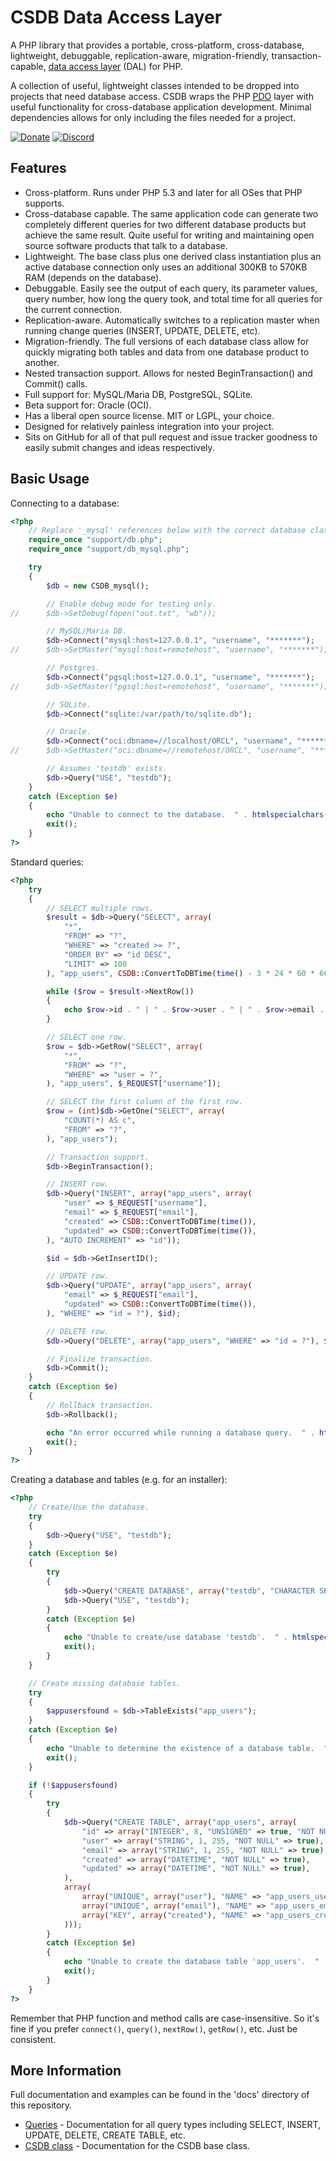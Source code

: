 CSDB Data Access Layer
======================

A PHP library that provides a portable, cross-platform, cross-database, lightweight, debuggable, replication-aware, migration-friendly, transaction-capable, [data access layer](http://en.wikipedia.org/wiki/Data_access_layer) (DAL) for PHP.

A collection of useful, lightweight classes intended to be dropped into projects that need database access.  CSDB wraps the PHP [PDO](http://www.php.net/manual/en/book.pdo.php) layer with useful functionality for cross-database application development.  Minimal dependencies allows for only including the files needed for a project.

[![Donate](https://cubiclesoft.com/res/donate-shield.png)](https://cubiclesoft.com/donate/) [![Discord](https://img.shields.io/discord/777282089980526602?label=chat&logo=discord)](https://cubiclesoft.com/product-support/github/)

Features
--------

* Cross-platform.  Runs under PHP 5.3 and later for all OSes that PHP supports.
* Cross-database capable.  The same application code can generate two completely different queries for two different database products but achieve the same result.  Quite useful for writing and maintaining open source software products that talk to a database.
* Lightweight.  The base class plus one derived class instantiation plus an active database connection only uses an additional 300KB to 570KB RAM (depends on the database).
* Debuggable.  Easily see the output of each query, its parameter values, query number, how long the query took, and total time for all queries for the current connection.
* Replication-aware.  Automatically switches to a replication master when running change queries (INSERT, UPDATE, DELETE, etc).
* Migration-friendly.  The full versions of each database class allow for quickly migrating both tables and data from one database product to another.
* Nested transaction support.  Allows for nested BeginTransaction() and Commit() calls.
* Full support for:  MySQL/Maria DB, PostgreSQL, SQLite.
* Beta support for:  Oracle (OCI).
* Has a liberal open source license.  MIT or LGPL, your choice.
* Designed for relatively painless integration into your project.
* Sits on GitHub for all of that pull request and issue tracker goodness to easily submit changes and ideas respectively.

Basic Usage
-----------

Connecting to a database:

```php
<?php
	// Replace '_mysql' references below with the correct database class and use the relevant Connect() call.
	require_once "support/db.php";
	require_once "support/db_mysql.php";

	try
	{
		$db = new CSDB_mysql();

		// Enable debug mode for testing only.
//		$db->SetDebug(fopen("out.txt", "wb"));

		// MySQL/Maria DB.
		$db->Connect("mysql:host=127.0.0.1", "username", "*******");
//		$db->SetMaster("mysql:host=remotehost", "username", "*******");

		// Postgres.
		$db->Connect("pgsql:host=127.0.0.1", "username", "*******");
//		$db->SetMaster("pgsql:host=remotehost", "username", "*******");

		// SQLite.
		$db->Connect("sqlite:/var/path/to/sqlite.db");

		// Oracle.
		$db->Connect("oci:dbname=//localhost/ORCL", "username", "*******");
//		$db->SetMaster("oci:dbname=//remotehost/ORCL", "username", "*******");

		// Assumes 'testdb' exists.
		$db->Query("USE", "testdb");
	}
	catch (Exception $e)
	{
		echo "Unable to connect to the database.  " . htmlspecialchars($e->getMessage()) . "\n";
		exit();
	}
?>
```

Standard queries:

```php
<?php
	try
	{
		// SELECT multiple rows.
		$result = $db->Query("SELECT", array(
			"*",
			"FROM" => "?",
			"WHERE" => "created >= ?",
			"ORDER BY" => "id DESC",
			"LIMIT" => 100
		), "app_users", CSDB::ConvertToDBTime(time() - 3 * 24 * 60 * 60));

		while ($row = $result->NextRow())
		{
			echo $row->id . " | " . $row->user . " | " . $row->email . " | " . date("M, j Y @ H:i", CSDB::ConvertFromDBTime($row->created)) . "\n";
		}

		// SELECT one row.
		$row = $db->GetRow("SELECT", array(
			"*",
			"FROM" => "?",
			"WHERE" => "user = ?",
		), "app_users", $_REQUEST["username"]);

		// SELECT the first column of the first row.
		$row = (int)$db->GetOne("SELECT", array(
			"COUNT(*) AS c",
			"FROM" => "?",
		), "app_users");

		// Transaction support.
		$db->BeginTransaction();

		// INSERT row.
		$db->Query("INSERT", array("app_users", array(
			"user" => $_REQUEST["username"],
			"email" => $_REQUEST["email"],
			"created" => CSDB::ConvertToDBTime(time()),
			"updated" => CSDB::ConvertToDBTime(time()),
		), "AUTO INCREMENT" => "id"));

		$id = $db->GetInsertID();

		// UPDATE row.
		$db->Query("UPDATE", array("app_users", array(
			"email" => $_REQUEST["email"],
			"updated" => CSDB::ConvertToDBTime(time()),
		), "WHERE" => "id = ?"), $id);

		// DELETE row.
		$db->Query("DELETE", array("app_users", "WHERE" => "id = ?"), $id);

		// Finalize transaction.
		$db->Commit();
	}
	catch (Exception $e)
	{
		// Rollback transaction.
		$db->Rollback();

		echo "An error occurred while running a database query.  " . htmlspecialchars($e->getMessage()) . "\n";
		exit();
	}
?>
```

Creating a database and tables (e.g. for an installer):

```php
<?php
	// Create/Use the database.
	try
	{
		$db->Query("USE", "testdb");
	}
	catch (Exception $e)
	{
		try
		{
			$db->Query("CREATE DATABASE", array("testdb", "CHARACTER SET" => "utf8", "COLLATE" => "utf8_general_ci"));
			$db->Query("USE", "testdb");
		}
		catch (Exception $e)
		{
			echo "Unable to create/use database 'testdb'.  " . htmlspecialchars($e->getMessage()) . "\n";
			exit();
		}
	}

	// Create missing database tables.
	try
	{
		$appusersfound = $db->TableExists("app_users");
	}
	catch (Exception $e)
	{
		echo "Unable to determine the existence of a database table.  " . htmlspecialchars($e->getMessage()) . "\n";
		exit();
	}

	if (!$appusersfound)
	{
		try
		{
			$db->Query("CREATE TABLE", array("app_users", array(
				"id" => array("INTEGER", 8, "UNSIGNED" => true, "NOT NULL" => true, "PRIMARY KEY" => true, "AUTO INCREMENT" => true),
				"user" => array("STRING", 1, 255, "NOT NULL" => true),
				"email" => array("STRING", 1, 255, "NOT NULL" => true),
				"created" => array("DATETIME", "NOT NULL" => true),
				"updated" => array("DATETIME", "NOT NULL" => true),
			),
			array(
				array("UNIQUE", array("user"), "NAME" => "app_users_user"),
				array("UNIQUE", array("email"), "NAME" => "app_users_email"),
				array("KEY", array("created"), "NAME" => "app_users_created"),
			)));
		}
		catch (Exception $e)
		{
			echo "Unable to create the database table 'app_users'.  " . htmlspecialchars($e->getMessage()) . "\n";
			exit();
		}
	}
?>
```

Remember that PHP function and method calls are case-insensitive.  So it's fine if you prefer `connect()`, `query()`, `nextRow()`, `getRow()`, etc.  Just be consistent.

More Information
----------------

Full documentation and examples can be found in the 'docs' directory of this repository.

* [Queries](https://github.com/cubiclesoft/csdb/blob/master/docs/csdb_queries.md) - Documentation for all query types including SELECT, INSERT, UPDATE, DELETE, CREATE TABLE, etc.
* [CSDB class](https://github.com/cubiclesoft/csdb/blob/master/docs/csdb.md) - Documentation for the CSDB base class.

